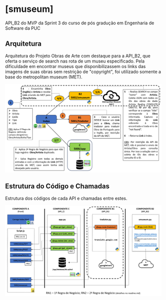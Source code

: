 # [smuseum]
 API_B2 do MVP da Sprint 3 do curso de pós gradução em Engenharia de Software da PUC

## Arquitetura
Arquitetura do Projeto Obras de Arte com destaque para a API_B2, que oferta o serviço de search nas rota de um museu especificado. Pela dificuldade em encontrar museus que disponibilizassem os links das imagens de suas obras sem restrição de "copyright", foi utilizado somente a base do metropolitan museum (MET).

![API_B2](https://github.com/Moriblo/smuseum/blob/main/API_B2.png)

## Estrutura do Código e Chamadas
Estrutura dos códigos de cada API e chamadas entre estes.

![COMP_B2](https://github.com/Moriblo/smuseum/blob/main/COMP_B1.png)
